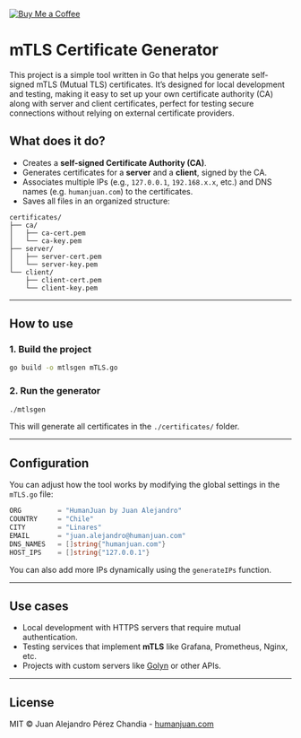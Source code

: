 [![Buy Me a Coffee](https://img.shields.io/badge/Buy_Me_A_Coffee-Support-orange?logo=buy-me-a-coffee&style=flat-square)](https://www.buymeacoffee.com/humanjuan)

# mTLS Certificate Generator

This project is a simple tool written in Go that helps you generate self-signed mTLS (Mutual TLS) certificates. It’s designed for local development and testing, making it easy to set up your own certificate authority (CA) along with server and client certificates, perfect for testing secure connections without relying on external certificate providers.
## What does it do?

- Creates a **self-signed Certificate Authority (CA)**.
- Generates certificates for a **server** and a **client**, signed by the CA.
- Associates multiple IPs (e.g., `127.0.0.1`, `192.168.x.x`, etc.) and DNS names (e.g. `humanjuan.com`) to the certificates.
- Saves all files in an organized structure:

```
certificates/
├── ca/
│   ├── ca-cert.pem
│   └── ca-key.pem
├── server/
│   ├── server-cert.pem
│   └── server-key.pem
└── client/
    ├── client-cert.pem
    └── client-key.pem
```

---

## How to use

### 1. Build the project

```bash
go build -o mtlsgen mTLS.go
```

### 2. Run the generator

```bash
./mtlsgen
```

This will generate all certificates in the `./certificates/` folder.

---

## Configuration
You can adjust how the tool works by modifying the global settings in the `mTLS.go` file:

```go
ORG         = "HumanJuan by Juan Alejandro"
COUNTRY     = "Chile"
CITY        = "Linares"
EMAIL       = "juan.alejandro@humanjuan.com"
DNS_NAMES   = []string{"humanjuan.com"}
HOST_IPS    = []string{"127.0.0.1"}
```

You can also add more IPs dynamically using the `generateIPs` function.

---

## Use cases

- Local development with HTTPS servers that require mutual authentication.
- Testing services that implement **mTLS** like Grafana, Prometheus, Nginx, etc.
- Projects with custom servers like [Golyn](https://github.com/humanjuan/golyn) or other APIs.

---

## License

MIT © Juan Alejandro Pérez Chandia - [humanjuan.com](https://humanjuan.com)
